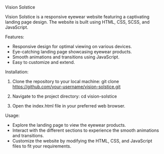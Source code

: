 Vision Solstice

Vision Solstice is a responsive eyewear website featuring a captivating landing page design. The website is built using HTML, CSS, SCSS, and JavaScript.

Features:
- Responsive design for optimal viewing on various devices.
- Eye-catching landing page showcasing eyewear products.
- Smooth animations and transitions using JavaScript.
- Easy to customize and extend.

Installation:
1. Clone the repository to your local machine:
   git clone https://github.com/your-username/vision-solstice.git

2. Navigate to the project directory:
   cd vision-solstice

3. Open the index.html file in your preferred web browser.

Usage:
- Explore the landing page to view the eyewear products.
- Interact with the different sections to experience the smooth animations and transitions.
- Customize the website by modifying the HTML, CSS, and JavaScript files to fit your requirements.
